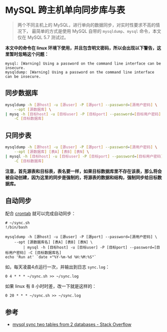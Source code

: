 # MySQL 跨主机单向同步库与表

> 两个不同主机上的 MySQL，进行单向的数据同步，对实时性要求不高的情况下，
> 最简单的方式是使用 MySQL 自带的 `mysqldump`、`mysql` 命令，本文仅在 MySQL 5.7 测试过。

**本文中的命令在 linux 环境下使用，并且包含明文密码，所以会出现以下警告，这里暂时忽略这个问题：**

```
mysql: [Warning] Using a password on the command line interface can be insecure.
mysqldump: [Warning] Using a password on the command line interface can be insecure.
```

## 同步数据库

``` bash
mysqldump -h [源host] -u [源user] -P [源port] --password=[源用户密码] \
	--opt [源数据库] \
| mysq -h [目标host] -u [目标user] -P [目标port] --password=[目标用户密码] \
	-C [目标数据库]
```

## 只同步表

``` bash {2}
mysqldump -h [源host] -u [源user] -P [源port] --password=[源用户密码] \
	--opt [源数据库] [表A] [表B] [表N] \
| mysql -h [目标host] -u [目标user] -P [目标port] --password=[目标用户密码] \
	-C [目标数据库]
```

**注意，首先源表和目标表，表名要一样，如果目标数据库里不存在该表，那么将会被自动创建，因为这里的同步是强制的，将源表的数据和结构，强制同步给目标数据库。**

## 自动同步

配合 [crontab](http://man.linuxde.net/crontab) 就可以完成自动同步：

``` shell
# ~/sync.sh
!/bin/bash

mysqldump -h [源host] -u [源user] -P [源port] --password=[源用户密码] \
	--opt [源数据库名] [表A] [表B] [表N] \
		| mysql -h [目标host] -u [目标user] -P [目标port] --password=[目标用户密码] -C [目标数据库名]
echo 'Run at' `date +"%Y-%m-%d %H:%M:%S"`
```

如，每天凌晨4点运行一次，并输出到日志 `sync.log`：

```
0 4 * * * ~/sync.sh >> ~/sync.log
```

如果 linux 有 8 小时时差，改一下就是这样的：

```
0 20 * * * ~/sync.sh >> ~/sync.log
```

## 参考

- [mysql sync two tables from 2 databases - Stack Overflow](https://stackoverflow.com/questions/12404634/mysql-sync-two-tables-from-2-databases)

<PrettyComment />

